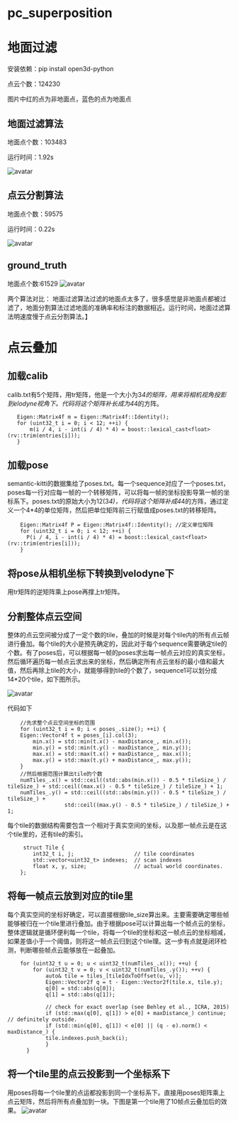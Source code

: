 # pc_superposition

# 地面过滤
安装依赖：pip install open3d-python

点云个数：124230

图片中红的点为非地面点，蓝色的点为地面点
## 地面过滤算法
地面点个数：103483

运行时间：1.92s

![avatar](image/ground_filter.png)

## 点云分割算法
地面点个数：59575

运行时间：0.22s

![avatar](image/ground_semantic.png)

## ground_truth
地面点个数:61529
![avatar](image/ground_truth.png)

两个算法对比：
    地面过滤算法过滤的地面点太多了，很多感觉是非地面点都被过滤了，地面分割算法过滤地面的准确率和标注的数据相近。运行时间，地面过滤算法明速度慢于点云分割算法。】


# 点云叠加

## 加载calib
 calib.txt有5个矩阵，用tr矩阵，他是一个大小为3*4的矩阵，用来将相机视角投影到elodyne视角下。代码将这个矩阵补长成为4*4的方阵。
 ```
    Eigen::Matrix4f m = Eigen::Matrix4f::Identity();
    for (uint32_t i = 0; i < 12; ++i) {
        m(i / 4, i - int(i / 4) * 4) = boost::lexical_cast<float>(rv::trim(entries[i]));
    }

 ```

## 加载pose
semantic-kitti的数据集给了poses.txt。每一个sequence对应了一个poses.txt，poses每一行对应每一帧的一个转移矩阵，可以将每一帧的坐标投影导第一帧的坐标系下。poses.txt的原始大小为12(3*4)，代码将这个矩阵补成4*4的方阵，通过定义一个4*4的单位矩阵，然后把单位矩阵前三行赋值成poses.txt的转移矩阵。
```
    Eigen::Matrix4f P = Eigen::Matrix4f::Identity(); //定义单位矩阵
    for (uint32_t i = 0; i < 12; ++i) {
      P(i / 4, i - int(i / 4) * 4) = boost::lexical_cast<float>(rv::trim(entries[i]));
    }
```

## 将pose从相机坐标下转换到velodyne下
用tr矩阵的逆矩阵乘上pose再撑上tr矩阵。

## 分割整体点云空间
整体的点云空间被分成了一定个数的tile，叠加的时候是对每个tile内的所有点云帧进行叠加。每个tile的大小是预先确定的，因此对于每个sequence需要确定tile的个数。有了poses后，可以根据每一帧的poses求出每一帧点云对应的真实坐标，然后循环遍历每一帧点云求出来的坐标，然后确定所有点云坐标的最小值和最大值，然后再除上tile的大小，就能够得到tile的个数了，sequence1可以划分成14*20个tile，如下图所示。

![avatar](image/tiles.png)

代码如下
```
    //先求整个点云空间坐标的范围
    for (uint32_t i = 0; i < poses_.size(); ++i) {
    Eigen::Vector4f t = poses_[i].col(3);
        min.x() = std::min(t.x() - maxDistance_, min.x());
        min.y() = std::min(t.y() - maxDistance_, min.y());
        max.x() = std::max(t.x() + maxDistance_, max.x());
        max.y() = std::max(t.y() + maxDistance_, max.y());
    }
    //然后根据范围计算出tile的个数
    numTiles_.x() = std::ceil((std::abs(min.x()) - 0.5 * tileSize_) / tileSize_) + std::ceil((max.x() - 0.5 * tileSize_) / tileSize_) + 1;
    numTiles_.y() = std::ceil((std::abs(min.y()) - 0.5 * tileSize_) / tileSize_) +
                  std::ceil((max.y() - 0.5 * tileSize_) / tileSize_) + 1;
```

每个tile的数据结构需要包含一个相对于真实空间的坐标，以及那一帧点云是在这个tile里的，还有tile的索引。
```
     struct Tile {
        int32_t i, j;                   // tile coordinates
        std::vector<uint32_t> indexes;  // scan indexes
        float x, y, size;               // actual world coordinates.
    };
```

## 将每一帧点云放到对应的tile里
每个真实空间的坐标好确定，可以直接根据tile_size算出来。主要需要确定哪些帧能够被归在一个tile里进行叠加。由于根据pose可以计算出每一个帧点云的坐标，整体逻辑就是循环便利每一个tile，将每一个tile的坐标和这一帧点云的坐标相减，如果差值小于一个阈值，则将这一帧点云归到这个tile理。这一步有点就是闭环检测，判断哪些帧点云能够放在一起叠加。
```
    for (uint32_t u = 0; u < uint32_t(numTiles_.x()); ++u) {
        for (uint32_t v = 0; v < uint32_t(numTiles_.y()); ++v) {
            auto& tile = tiles_[tileIdxToOffset(u, v)];
            Eigen::Vector2f q = t - Eigen::Vector2f(tile.x, tile.y);
            q[0] = std::abs(q[0]);
            q[1] = std::abs(q[1]);

            // check for exact overlap (see Behley et al., ICRA, 2015)
            if (std::max(q[0], q[1]) > e[0] + maxDistance_) continue;  // definitely outside.
            if (std::min(q[0], q[1]) < e[0] || (q - e).norm() < maxDistance_) {
            tile.indexes.push_back(i);
            }
      }
```

## 将一个tile里的点云投影到一个坐标系下
用poses将每一个tile里的点运都投影到同一个坐标系下。直接用poses矩阵乘上点云矩阵，然后将所有点叠加到一块。下图是第一个tile用了10帧点云叠加后的效果。
![avatar](image/10frame.png)



